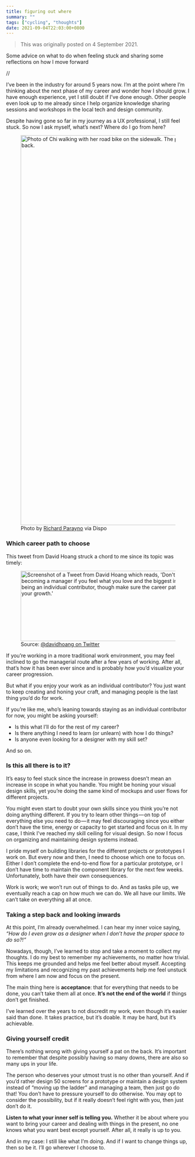 ```yaml
---
title: figuring out where
summary: ""
tags: ["cycling", "thoughts"]
date: 2021-09-04T22:03:00+0800
---
```


> This was originally posted on 4 September 2021.

Some advice on what to do when feeling stuck and sharing some reflections on how I move forward

//

I’ve been in the industry for around 5 years now. I’m at the point where I’m thinking about the next phase of my career and wonder how I should grow. I have enough experience, yet I still doubt if I’ve done enough. Other people even look up to me already since I help organize knowledge sharing sessions and workshops in the local tech and design community.

Despite having gone so far in my journey as a UX professional, I still feel stuck. So now I ask myself, what’s next? Where do I go from here?

<figure>
<img src="uploads/2023/photo-2023-07-05-21-55-15.jpg" width="600" height="1066" alt="Photo of Chi walking with her road bike on the sidewalk. The point-of-view is from her back.">
<figcaption>Photo by <a href="https://richardparayno.com" target="_blank">Richard Parayno</a> via Dispo</figcaption>
</figure>

### Which career path to choose

This tweet from David Hoang struck a chord to me since its topic was timely:

<figure>
<img src="uploads/2023/image-2023-07-05-215806548.png" width="600" height="192" alt="Screenshot of a Tweet from David Hoang which reads, 'Don't feel the pressure of becoming a manager if you feel what you love and the biggest impact you can make is being an individual contributor, though make sure the career path has that headroom for your growth.'">
<figcaption>Source: <a href="https://twitter.com/davidhoang/status/1390313390233423876" target="_blank">@davidhoang on Twitter</a></figcaption>
</figure>

If you’re working in a more traditional work environment, you may feel inclined to go the managerial route after a few years of working. After all, that’s how it has been ever since and is probably how you’d visualize your career progression.

But what if you enjoy your work as an individual contributor? You just want to keep creating and honing your craft, and managing people is the last thing you’d do for work.

If you’re like me, who’s leaning towards staying as an individual contributor for now, you might be asking yourself:

- Is this what I’ll do for the rest of my career?
- Is there anything I need to learn (or unlearn) with how I do things?
- Is anyone even looking for a designer with my skill set?

And so on.

### Is this all there is to it?

It’s easy to feel stuck since the increase in prowess doesn’t mean an increase in scope in what you handle. You might be honing your visual design skills, yet you’re doing the same kind of mockups and user flows for different projects.

You might even start to doubt your own skills since you think you’re not doing anything different. If you try to learn other things — on top of everything else you need to do — it may feel discouraging since you either don’t have the time, energy or capacity to get started and focus on it. In my case, I think I’ve reached my skill ceiling for visual design. So now I focus on organizing and maintaining design systems instead.

I pride myself on building libraries for the different projects or prototypes I work on. But every now and then, I need to choose which one to focus on. Either I don’t complete the end-to-end flow for a particular prototype, or I don’t have time to maintain the component library for the next few weeks. Unfortunately, both have their own consequences.

Work is work; we won’t run out of things to do. And as tasks pile up, we eventually reach a cap on how much we can do. We all have our limits. We can’t take on everything all at once.

### Taking a step back and looking inwards

At this point, I’m already overwhelmed. I can hear my inner voice saying, *“How do I even grow as a designer when I don’t have the proper space to do so?!”*

Nowadays, though, I’ve learned to stop and take a moment to collect my thoughts. I do my best to remember my achievements, no matter how trivial. This keeps me grounded and helps me feel better about myself. Accepting my limitations and recognizing my past achievements help me feel unstuck from where I am now and focus on the present.

The main thing here is **acceptance**: that for everything that needs to be done, you can’t take them all at once. **It’s not the end of the world** if things don’t get finished.

I’ve learned over the years to not discredit my work, even though it’s easier said than done. It takes practice, but it’s doable. It may be hard, but it’s achievable.

### Giving yourself credit

There’s nothing wrong with giving yourself a pat on the back. It’s important to remember that despite possibly having so many downs, there are also so many ups in your life.

The person who deserves your utmost trust is no other than yourself. And if you’d rather design 50 screens for a prototype or maintain a design system instead of “moving up the ladder” and managing a team, then just go do that! You don’t have to pressure yourself to do otherwise. You may opt to consider the possibility, but if it really doesn’t feel right with you, then just don’t do it.

**Listen to what your inner self is telling you.** Whether it be about where you want to bring your career and dealing with things in the present, no one knows what you want best except yourself. After all, it really is up to you.

And in my case: I still like what I’m doing. And if I want to change things up, then so be it. I’ll go wherever I choose to.
